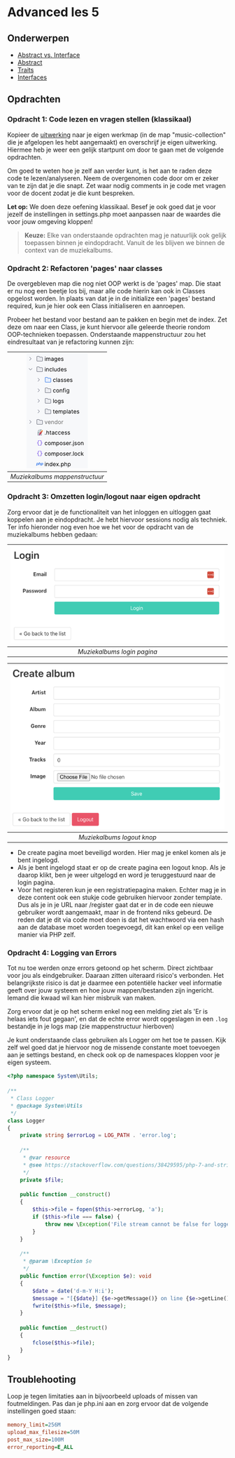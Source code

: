 # Advanced les 5

## Onderwerpen

- [Abstract vs. Interface](https://codeinphp.github.io/post/abstract-class-vs-interface/)
- [Abstract](http://php.net/manual/en/language.oop5.abstract.php)
- [Traits](http://php.net/manual/en/language.oop5.traits.php)
- [Interfaces](http://php.net/manual/en/language.oop5.interfaces.php)

## Opdrachten

### Opdracht 1: Code lezen en vragen stellen (klassikaal)

Kopieer de [uitwerking](../lesson4/assignment) naar je eigen werkmap (in de map "music-collection"
die je afgelopen les hebt aangemaakt) en overschrijf je eigen uitwerking. Hiermee heb je weer een
gelijk startpunt om door te gaan met de volgende opdrachten.

Om goed te weten hoe je zelf aan verder kunt, is het aan te raden deze code te lezen/analyseren.
Neem de overgenomen code door om er zeker van te zijn dat je die snapt. Zet waar nodig comments in
je code met vragen voor de docent zodat je die kunt bespreken.

**Let op:** We doen deze oefening klassikaal. Besef je ook goed dat je voor jezelf de instellingen
in settings.php moet aanpassen naar de waardes die voor jouw omgeving kloppen!

> **Keuze:** Elke van onderstaande opdrachten mag je natuurlijk ook gelijk toepassen binnen je
> eindopdracht. Vanuit de les blijven we binnen de context van de muziekalbums.

### Opdracht 2: Refactoren 'pages' naar classes

De overgebleven map die nog niet OOP werkt is de 'pages' map. Die staat er nu nog een beetje los bij,
maar alle code hierin kan ook in Classes opgelost worden. In plaats van dat je in de initialize een
'pages' bestand required, kun je hier ook een Class initialiseren en aanroepen.

Probeer het bestand voor bestand aan te pakken en begin met de index. Zet deze om naar een Class, je
kunt hiervoor alle geleerde theorie rondom OOP-technieken toepassen. Onderstaande mappenstructuur zou
het eindresultaat van je refactoring kunnen zijn:

| ![Muziekalbums folder structure](music-albums-folder-structure.png) | 
|:-------------------------------------------------------------------:| 
|                   *Muziekalbums mappenstructuur*                    |

### Opdracht 3: Omzetten login/logout naar eigen opdracht

Zorg ervoor dat je de functionaliteit van het inloggen en uitloggen gaat koppelen aan je eindopdracht.
Je hebt hiervoor sessions nodig als techniek. Ter info hieronder nog even hoe we het voor de opdracht
van de muziekalbums hebben gedaan:

| ![Muziekalbums login](music-albums-login.png) | 
|:---------------------------------------------:| 
|          *Muziekalbums login pagina*          |

| ![Muziekalbums logout button](music-albums-logout-button.png) | 
|:-------------------------------------------------------------:| 
|                  *Muziekalbums logout knop*                   |

- De create pagina moet beveiligd worden. Hier mag je enkel komen als je bent ingelogd.
- Als je bent ingelogd staat er op de create pagina een logout knop. Als je daarop klikt, ben je weer
  uitgelogd en word je teruggestuurd naar de login pagina.
- Voor het registeren kun je een registratiepagina maken. Echter mag je in deze content ook een stukje
  code gebruiken hiervoor zonder template. Dus als je in je URL naar /register gaat dat er in de code
  een nieuwe gebruiker wordt aangemaakt, maar in de frontend niks gebeurd. De reden dat je dit via code
  moet doen is dat het wachtwoord via een hash aan de database moet worden toegevoegd, dit kan enkel
  op een veilige manier via PHP zelf.

### Opdracht 4: Logging van Errors

Tot nu toe werden onze errors getoond op het scherm. Direct zichtbaar voor jou als eindgebruiker.
Daaraan zitten uiteraard risico's verbonden. Het belangrijkste risico is dat je daarmee een potentiële
hacker veel informatie geeft over jouw systeem en hoe jouw mappen/bestanden zijn ingericht. Iemand die
kwaad wil kan hier misbruik van maken.

Zorg ervoor dat je op het scherm enkel nog een melding ziet als 'Er is helaas iets fout gegaan', en dat
de echte error wordt opgeslagen in een `.log` bestandje in je logs map (zie mappenstructuur hierboven)

Je kunt onderstaande class gebruiken als Logger om het toe te passen. Kijk zelf wel goed dat je hiervoor
nog de missende constante moet toevoegen aan je settings bestand, en check ook op de namespaces kloppen
voor je eigen systeem.

```php
<?php namespace System\Utils;

/**
 * Class Logger
 * @package System\Utils
 */
class Logger
{
    private string $errorLog = LOG_PATH . 'error.log';

    /**
     * @var resource
     * @see https://stackoverflow.com/questions/38429595/php-7-and-strict-resource-types
     */
    private $file;

    public function __construct()
    {
        $this->file = fopen($this->errorLog, 'a');
        if ($this->file === false) {
            throw new \Exception('File stream cannot be false for logger.');
        }
    }

    /**
     * @param \Exception $e
     */
    public function error(\Exception $e): void
    {
        $date = date('d-m-Y H:i');
        $message = "[{$date}] {$e->getMessage()} on line {$e->getLine()} of {$e->getFile()}" . PHP_EOL;
        fwrite($this->file, $message);
    }

    public function __destruct()
    {
        fclose($this->file);
    }
}
```

## Troublehooting

Loop je tegen limitaties aan in bijvoorbeeld uploads of missen van foutmeldingen. Pas dan je
php.ini aan en zorg ervoor dat de volgende instellingen goed staan:

```ini
memory_limit=256M
upload_max_filesize=50M
post_max_size=100M
error_reporting=E_ALL
```
